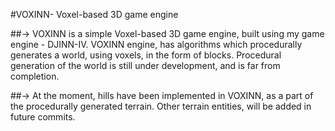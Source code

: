 #VOXINN- Voxel-based 3D game engine

##-> VOXINN is a simple Voxel-based 3D game engine, built using my game engine - DJINN-IV. VOXINN engine, has algorithms which procedurally generates a world, using voxels, in the form of blocks. Procedural generation of the world is still under development, and is far from completion.

##-> At the moment, hills have been implemented in VOXINN, as a part of the procedurally generated terrain. Other terrain entities, will be added in future commits.